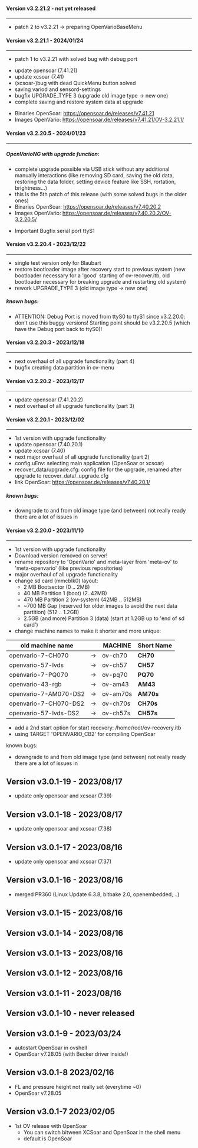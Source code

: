 #### Version v3.2.21.2 - not yet released
------------------------------
* patch 2 to v3.2.21 -> preparing OpenVarioBaseMenu

#### Version v3.2.21.1 - 2024/01/24
------------------------------
* patch 1 to v3.2.21 with solved bug with debug port
- update opensoar (7.41.21)
- update xcsoar (7.41)
- (xcsoar-)bug with dead QuickMenu button solved
- saving variod and sensord-settings
- bugfix UPGRADE_TYPE 3 (upgrade old image type -> new one)
- complete saving and restore system data at upgrade

* Binaries OpenSoar:  https://opensoar.de/releases/v7.41.21
* Images  OpenVario: https://opensoar.de/releases/v7.41.21/OV-3.2.21.1/ 

#### Version v3.2.20.5 - 2024/01/23
------------------------------
##### OpenVarioNG with upgrade function:
* complete upgrade possible via USB stick without any additional manually interactions (like removing SD card, saving the old data, restoring the data folder, setting device feature like SSH, rortation, brightness...)
* this is the 5th patch of this release (with some solved bugs in the older ones)
* Binaries OpenSoar:  https://opensoar.de/releases/v7.40.20.2
* Images  OpenVario: https://opensoar.de/releases/v7.40.20.2/OV-3.2.20.5/ 

- Important Bugfix serial port ttyS1

#### Version v3.2.20.4 - 2023/12/22
------------------------------
- single test version only for Blaubart
- restore bootloader image after recovery start to previous system
  (new bootloader necessary for a 'good' starting of ov-recover.itb, old
   bootloader necessary for breaking upgrade and restarting old system)
- rework UPGRADE_TYPE 3 (old image type -> new one)

##### known bugs:
- ATTENTION: Debug Port is moved from ttyS0 to ttyS1 since v3.2.20.0: don't use this buggy versions! Starting point should be v3.2.20.5 (which have the Debug port back to ttyS0)! 

#### Version v3.2.20.3 - 2023/12/18
------------------------------
- next overhaul of all upgrade functionality (part 4)
- bugfix creating data partition in ov-menu

#### Version v3.2.20.2 - 2023/12/17
------------------------------
- update opensoar (7.41.20.2)
- next overhaul of all upgrade functionality (part 3)

#### Version v3.2.20.1 - 2023/12/02
------------------------------
- 1st version with upgrade functionality
- update opensoar (7.40.20.1)
- update xcsoar (7.40)
- next major overhaul of all upgrade functionality (part 2)
- config.uEnv: selecting main application (OpenSoar or xcsoar)
- recover_data/upgrade.cfg: config file for the upgrade, renamed after upgrade
  to recover_data/_upgrade.cfg
- link OpenSoar: https://opensoar.de/releases/v7.40.20.1/ 

##### known bugs:
- downgrade to and from old image type (and between) not really ready
  there are a lot of issues in

#### Version v3.2.20.0 - 2023/11/10
------------------------------
- 1st version with upgrade functionality
- Download version removed on server!
- rename repository to 'OpenVario' and meta-layer from 'meta-ov' to 
  'meta-openvario' (like previous repositories)
- major overhaul of all upgrade functionality
- change sd card (mmcblk0) layout:
  * 2 MB Bootsector  (0 .. 2MB)
  * 40 MB Partition 1 (boot) (2..42MB)
  * 470 MB Partition 2 (ov-system) (42MB .. 512MB)
  * ~700 MB Gap (reserved for older images to avoid the next data partition)
    (512 .. 1.2GB)
  * 2.5GB (and more) Partition 3 (data) (start at 1.2GB up to 'end of sd card')
- change machine names to make it shorter and more unique:

|  old machine name     |   | MACHINE    |      Short Name  |
|-----------------------|---|-----|----------|
|  openvario-7-CH070      | -> | ov-ch70    |  **CH70**  |
|  openvario-57-lvds      | -> | ov-ch57    |  **CH57** |
|  openvario-7-PQ070      | -> | ov-pq70    |  **PQ70** |
|  openvario-43-rgb       | -> | ov-am43    |  **AM43** |
|  openvario-7-AM070-DS2  | -> | ov-am70s   |  **AM70s** |
|  openvario-7-CH070-DS2  | -> | ov-ch70s   |  **CH70s** |
|  openvario-57-lvds-DS2  | -> | ov-ch57s   |  **CH57s** |

- add a 2nd start option for start recovery: /home/root/ov-recovery.itb
- using TARGET 'OPENVARIO_CB2' for compiling OpenSoar

known bugs:
- downgrade to and from old image type (and between) not really ready
  there are a lot of issues in

Version v3.0.1-19 - 2023/08/17
------------------------------
* update only opensoar and xcsoar (7.39)

Version v3.0.1-18 - 2023/08/17
------------------------------
* update only opensoar and xcsoar (7.38)

Version v3.0.1-17 - 2023/08/16
------------------------------
* update only opensoar and xcsoar (7.37)

Version v3.0.1-16 - 2023/08/16
------------------------------
* merged PR360 (Linux Update 6.3.8, bitbake 2.0, openembedded, ..)

Version v3.0.1-15 - 2023/08/16
------------------------------

Version v3.0.1-14 - 2023/08/16
------------------------------

Version v3.0.1-13 - 2023/08/16
------------------------------

Version v3.0.1-12 - 2023/08/16
------------------------------

Version v3.0.1-11 - 2023/08/16 
------------------------------

Version v3.0.1-10 - never released 
------------------------------

Version v3.0.1-9 - 2023/03/24
------------------------------
* autostart OpenSoar in ovshell
* OpenSoar v7.28.05 (with Becker driver inside!)

Version v3.0.1-8  2023/02/16
------------------------------
* FL and pressure height not really set (everytime ~0)
* OpenSoar v7.28.05

Version v3.0.1-7 2023/02/05
------------------------------
 
* 1st OV release with OpenSoar
    * You can switch bitween XCSoar and OpenSoar in the shell menu
    * default is OpenSoar
